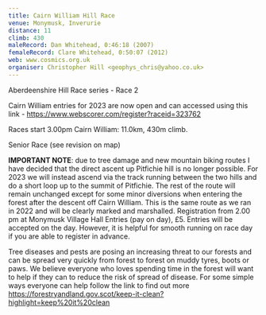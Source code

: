 ```yaml
---
title: Cairn William Hill Race
venue: Monymusk, Inverurie
distance: 11
climb: 430
maleRecord: Dan Whitehead, 0:46:18 (2007)
femaleRecord: Clare Whitehead, 0:50:07 (2012)
web: www.cosmics.org.uk
organiser: Christopher Hill <geophys_chris@yahoo.co.uk>
---
```


Aberdeenshire Hill Race series - Race 2
 
Cairn William entries for 2023 are now open and can accessed using
this link - https://www.webscorer.com/register?raceid=323762

Races start 3.00pm Cairn William: 11.0km, 430m climb.

Senior Race (see revision on map)

**IMPORTANT NOTE**: due to tree damage and new mountain biking routes
I have decided that the direct ascent up Pitfichie hill is no longer
possible. For 2023 we will instead ascend via the track running
between the two hills and do a short loop up to the summit of
Pitfichie. The rest of the route will remain unchanged except for some
minor diversions when entering the forest after the descent off Cairn
William. This is the same route as we ran in 2022 and will be clearly
marked and marshalled. Registration from 2.00 pm at Monymusk Village
Hall Entries (pay on day), £5. Entries will be accepted on the
day. However, it is helpful for smooth running on race day if you are
able to register in advance.

Tree diseases and pests are posing an increasing threat to our forests
and can be spread very quickly from forest to forest on muddy tyres,
boots or paws. We believe everyone who loves spending time in the
forest will want to help if they can to reduce the risk of spread of
disease. For some simple ways everyone can help follow the link to
find out more
https://forestryandland.gov.scot/keep-it-clean?highlight=keep%20it%20clean
	
